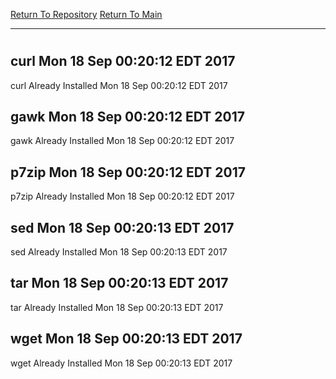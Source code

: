 [Return To Repository](https://github.com/deathbybandaid/piholeparser/)
[Return To Main](https://github.com/deathbybandaid/piholeparser/blob/master/RecentRunLogs/Mainlog.md)
____________________________________
# 
## curl Mon 18 Sep 00:20:12 EDT 2017
curl Already Installed Mon 18 Sep 00:20:12 EDT 2017
## gawk Mon 18 Sep 00:20:12 EDT 2017
gawk Already Installed Mon 18 Sep 00:20:12 EDT 2017
## p7zip Mon 18 Sep 00:20:12 EDT 2017
p7zip Already Installed Mon 18 Sep 00:20:12 EDT 2017
## sed Mon 18 Sep 00:20:13 EDT 2017
sed Already Installed Mon 18 Sep 00:20:13 EDT 2017
## tar Mon 18 Sep 00:20:13 EDT 2017
tar Already Installed Mon 18 Sep 00:20:13 EDT 2017
## wget Mon 18 Sep 00:20:13 EDT 2017
wget Already Installed Mon 18 Sep 00:20:13 EDT 2017
